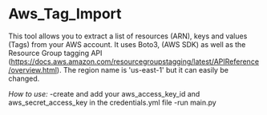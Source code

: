 # Aws_Tag_Import
This tool allows you to extract a list of resources (ARN), keys and values (Tags) from your AWS account.
It uses Boto3, (AWS SDK) as well as the Resource Group tagging API (https://docs.aws.amazon.com/resourcegroupstagging/latest/APIReference/overview.html).
The region name is 'us-east-1' but it can easily be changed. 

*How to use:*
-create and add your  aws_access_key_id and aws_secret_access_key in the credentials.yml file
-run main.py
